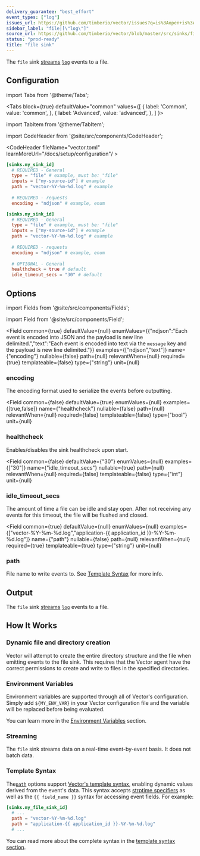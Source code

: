 ```yaml
---
delivery_guarantee: "best_effort"
event_types: ["log"]
issues_url: https://github.com/timberio/vector/issues?q=is%3Aopen+is%3Aissue+label%3A%22sink%3A+file%22
sidebar_label: "file|[\"log\"]"
source_url: https://github.com/timberio/vector/blob/master/src/sinks/file/mod.rs
status: "prod-ready"
title: "file sink" 
---
```


The `file` sink [streams](#streaming) [`log`][docs.data-model#log] events to a file.

## Configuration

import Tabs from '@theme/Tabs';

<Tabs
  block={true}
  defaultValue="common"
  values={[
    { label: 'Common', value: 'common', },
    { label: 'Advanced', value: 'advanced', },
  ]
}>

import TabItem from '@theme/TabItem';

<TabItem value="common">

import CodeHeader from '@site/src/components/CodeHeader';

<CodeHeader fileName="vector.toml" learnMoreUrl="/docs/setup/configuration"/ >

```toml
[sinks.my_sink_id]
  # REQUIRED - General
  type = "file" # example, must be: "file"
  inputs = ["my-source-id"] # example
  path = "vector-%Y-%m-%d.log" # example
  
  # REQUIRED - requests
  encoding = "ndjson" # example, enum
```

</TabItem>
<TabItem value="advanced">

<CodeHeader fileName="vector.toml" learnMoreUrl="/docs/setup/configuration" />

```toml
[sinks.my_sink_id]
  # REQUIRED - General
  type = "file" # example, must be: "file"
  inputs = ["my-source-id"] # example
  path = "vector-%Y-%m-%d.log" # example
  
  # REQUIRED - requests
  encoding = "ndjson" # example, enum
  
  # OPTIONAL - General
  healthcheck = true # default
  idle_timeout_secs = "30" # default
```

</TabItem>

</Tabs>

## Options

import Fields from '@site/src/components/Fields';

import Field from '@site/src/components/Field';

<Fields filters={true}>


<Field
  common={true}
  defaultValue={null}
  enumValues={{"ndjson":"Each event is encoded into JSON and the payload is new line delimited.","text":"Each event is encoded into text via the `message` key and the payload is new line delimited."}}
  examples={["ndjson","text"]}
  name={"encoding"}
  nullable={false}
  path={null}
  relevantWhen={null}
  required={true}
  templateable={false}
  type={"string"}
  unit={null}
  >

### encoding

The encoding format used to serialize the events before outputting.


</Field>


<Field
  common={false}
  defaultValue={true}
  enumValues={null}
  examples={[true,false]}
  name={"healthcheck"}
  nullable={false}
  path={null}
  relevantWhen={null}
  required={false}
  templateable={false}
  type={"bool"}
  unit={null}
  >

### healthcheck

Enables/disables the sink healthcheck upon start.


</Field>


<Field
  common={false}
  defaultValue={"30"}
  enumValues={null}
  examples={["30"]}
  name={"idle_timeout_secs"}
  nullable={true}
  path={null}
  relevantWhen={null}
  required={false}
  templateable={false}
  type={"int"}
  unit={null}
  >

### idle_timeout_secs

The amount of time a file can be idle  and stay open. After not receiving any events for this timeout, the file will be flushed and closed.



</Field>


<Field
  common={true}
  defaultValue={null}
  enumValues={null}
  examples={["vector-%Y-%m-%d.log","application-{{ application_id }}-%Y-%m-%d.log"]}
  name={"path"}
  nullable={false}
  path={null}
  relevantWhen={null}
  required={true}
  templateable={true}
  type={"string"}
  unit={null}
  >

### path

File name to write events to. See [Template Syntax](#template-syntax) for more info.


</Field>


</Fields>

## Output

The `file` sink [streams](#streaming) [`log`][docs.data-model#log] events to a file.

## How It Works

### Dynamic file and directory creation

Vector will attempt to create the entire directory structure and the file when
emitting events to the file sink. This requires that the Vector agent have
the correct permissions to create and write to files in the specified directories.

### Environment Variables

Environment variables are supported through all of Vector's configuration.
Simply add `${MY_ENV_VAR}` in your Vector configuration file and the variable
will be replaced before being evaluated.

You can learn more in the [Environment Variables][docs.configuration#environment-variables]
section.

### Streaming

The `file` sink streams data on a real-time
event-by-event basis. It does not batch data.

### Template Syntax

The[`path`](#path) options
support [Vector's template syntax][docs.configuration#template-syntax],
enabling dynamic values derived from the event's data. This syntax accepts
[strptime specifiers][urls.strftime_specifiers] as well as the
`{{ field_name }}` syntax for accessing event fields. For example:

<CodeHeader fileName="vector.toml" />

```toml
[sinks.my_file_sink_id]
  # ...
  path = "vector-%Y-%m-%d.log"
  path = "application-{{ application_id }}-%Y-%m-%d.log"
  # ...
```

You can read more about the complete syntax in the
[template syntax section][docs.configuration#template-syntax].


[docs.configuration#environment-variables]: /docs/setup/configuration#environment-variables
[docs.configuration#template-syntax]: /docs/setup/configuration#template-syntax
[docs.data-model#log]: /docs/about/data-model#log
[urls.strftime_specifiers]: https://docs.rs/chrono/0.3.1/chrono/format/strftime/index.html
